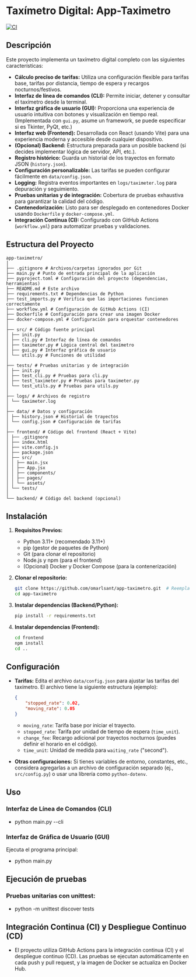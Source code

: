 # Taxímetro Digital:  App-Taximetro

[![CI](https://github.com/omarlsant/app-taximetro/workflows/badge.svg)](https://github.com/omarlsant/app-taximetro/actions)

## Descripción

Este proyecto implementa un taxímetro digital completo con las siguientes características:

*   **Cálculo preciso de tarifas:**  Utiliza una configuración flexible para tarifas base, tarifas por distancia, tiempo de espera y recargos nocturnos/festivos.
*   **Interfaz de línea de comandos (CLI):**  Permite iniciar, detener y consultar el taxímetro desde la terminal.
*   **Interfaz gráfica de usuario (GUI):**  Proporciona una experiencia de usuario intuitiva con botones y visualización en tiempo real. (Implementada con `gui.py`,  asume un framework, se puede especificar si es Tkinter, PyQt, etc.)
*   **Interfaz web (Frontend):**  Desarrollada con React (usando Vite) para una experiencia moderna y accesible desde cualquier dispositivo.
*   **(Opcional) Backend:**  Estructura preparada para un posible backend (si decides implementar lógica de servidor, API, etc.).
*   **Registro histórico:**  Guarda un historial de los trayectos en formato JSON (`history.json`).
*   **Configuración personalizable:**  Las tarifas se pueden configurar fácilmente en `data/config.json`.
*   **Logging:**  Registra eventos importantes en `logs/taximeter.log` para depuración y seguimiento.
*   **Pruebas unitarias y de integración:**  Cobertura de pruebas exhaustiva para garantizar la calidad del código.
*   **Contenedorización:**  Listo para ser desplegado en contenedores Docker usando `Dockerfile` y `docker-compose.yml`.
*   **Integración Continua (CI):** Configurado con GitHub Actions (`workflow.yml`) para automatizar pruebas y validaciones.

## Estructura del Proyecto
```
app-taximetro/
│
├── .gitignore # Archivos/carpetas ignorados por Git
├── main.py # Punto de entrada principal de la aplicación
├── pyproject.toml # Configuración del proyecto (dependencias, herramientas)
├── README.md # Este archivo
├── requirements.txt # Dependencias de Python
├── test_imports.py # Verifica que las importaciones funcionen correctamente
├── workflow.yml # Configuración de GitHub Actions (CI)
├── Dockerfile # Configuración para crear una imagen Docker
├── docker-compose.yml # Configuración para orquestar contenedores
│
├── src/ # Código fuente principal
│ ├── init.py
│ ├── cli.py # Interfaz de línea de comandos
│ ├── taximeter.py # Lógica central del taxímetro
│ ├── gui.py # Interfaz gráfica de usuario
│ └── utils.py # Funciones de utilidad
│
├── tests/ # Pruebas unitarias y de integración
│ ├── init.py
│ ├── test_cli.py # Pruebas para cli.py
│ ├── test_taximeter.py # Pruebas para taximeter.py
│ └── test_utils.py # Pruebas para utils.py
│
├── logs/ # Archivos de registro
│ └── taximeter.log
│
├── data/ # Datos y configuración
│ ├── history.json # Historial de trayectos
│ └── config.json # Configuración de tarifas
│
├── frontend/ # Código del frontend (React + Vite)
│ ├── .gitignore
│ ├── index.html
│ ├── vite.config.js
│ ├── package.json
│ ├── src/
│ │ ├── main.jsx
│ │ ├── App.jsx
│ │ ├── components/
│ │ ├── pages/
│ │ └── assets/
│ └── tests/
│
└── backend/ # Código del backend (opcional)
```


## Instalación

1.  **Requisitos Previos:**
    *   Python 3.11+ (recomendado 3.11+)
    *   pip (gestor de paquetes de Python)
    *   Git (para clonar el repositorio)
    *   Node.js y npm (para el frontend)
    *   (Opcional) Docker y Docker Compose (para la contenerización)

2.  **Clonar el repositorio:**

    ```bash
    git clone https://github.com/omarlsant/app-taximetro.git  # Reemplaza
    cd app-taximetro
    ```

3.  **Instalar dependencias (Backend/Python):**

    ```bash
    pip install -r requirements.txt
    ```

4.  **Instalar dependencias (Frontend):**

    ```bash
    cd frontend
    npm install
    cd ..
    ```

## Configuración

*   **Tarifas:** Edita el archivo `data/config.json` para ajustar las tarifas del taxímetro.  El archivo tiene la siguiente estructura (ejemplo):

    ```config.json
    {
        "stopped_rate": 0.02,
        "moving_rate": 0.05
    }
    ```

    *   `moving_rate`:  Tarifa base por iniciar el trayecto.
    *   `stopped_rate`: Tarifa por unidad de tiempo de espera (`time_unit`).
    *  `change_fee`:  Recargo adicional por trayectos nocturnos (puedes definir el horario en el código).
    *   `time_unit`:  Unidad de medida para `waiting_rate` ("second").

*   **Otras configuraciones:** Si tienes variables de entorno, constantes, etc., considera agregarlas a un archivo de configuración separado (ej., `src/config.py`) o usar una librería como `python-dotenv`.

## Uso

### Interfaz de Línea de Comandos (CLI)

   * python main.py --cli 

### Interfaz de Gráfica de Usuario (GUI)

Ejecuta el programa principal:

   * python main.py 

## Ejecución de pruebas

### Pruebas unitarias con unittest:

   * python -m unittest discover tests

## Integración Continua (CI) y Despliegue Continuo (CD)

* El proyecto utiliza GitHub Actions para la integración continua (CI) y el despliegue continuo (CD). Las pruebas se ejecutan automáticamente en cada push y pull request, y la imagen de Docker se actualiza en Docker Hub.